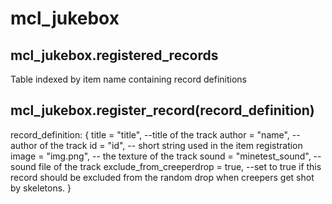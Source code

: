 # mcl_jukebox

## mcl_jukebox.registered_records

Table indexed by item name containing record definitions


## mcl_jukebox.register_record(record_definition)

record_definition:
{
	title = "title", --title of the track
	author = "name", --author of the track
	id = "id", -- short string used in the item registration
	image = "img.png", -- the texture of the track
	sound = "minetest_sound", -- sound file of the track
	exclude_from_creeperdrop = true, --set to true if this record should be excluded from the random drop when creepers get shot by skeletons.
}
